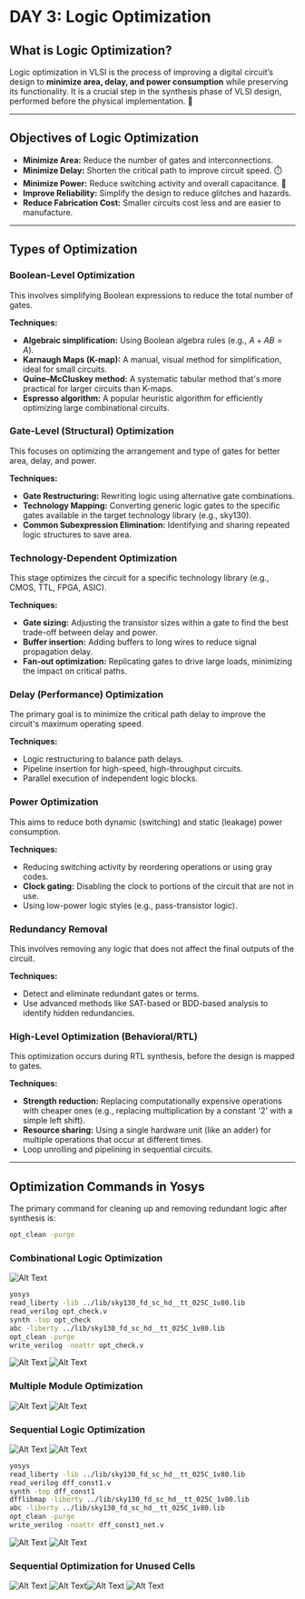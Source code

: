 # DAY 3: Logic Optimization

## What is Logic Optimization?

Logic optimization in VLSI is the process of improving a digital circuit’s design to **minimize area, delay, and power consumption** while preserving its functionality. It is a crucial step in the synthesis phase of VLSI design, performed before the physical implementation. 🧠

-----

## Objectives of Logic Optimization

  * **Minimize Area:** Reduce the number of gates and interconnections.
  * **Minimize Delay:** Shorten the critical path to improve circuit speed. ⏱️
  * **Minimize Power:** Reduce switching activity and overall capacitance. 🔋
  * **Improve Reliability:** Simplify the design to reduce glitches and hazards.
  * **Reduce Fabrication Cost:** Smaller circuits cost less and are easier to manufacture.

-----

## Types of Optimization

### Boolean-Level Optimization

This involves simplifying Boolean expressions to reduce the total number of gates.

**Techniques:**

  * **Algebraic simplification:** Using Boolean algebra rules (e.g., $A + AB = A$).
  * **Karnaugh Maps (K-map):** A manual, visual method for simplification, ideal for small circuits.
  * **Quine–McCluskey method:** A systematic tabular method that's more practical for larger circuits than K-maps.
  * **Espresso algorithm:** A popular heuristic algorithm for efficiently optimizing large combinational circuits.

### Gate-Level (Structural) Optimization

This focuses on optimizing the arrangement and type of gates for better area, delay, and power.

**Techniques:**

  * **Gate Restructuring:** Rewriting logic using alternative gate combinations.
  * **Technology Mapping:** Converting generic logic gates to the specific gates available in the target technology library (e.g., sky130).
  * **Common Subexpression Elimination:** Identifying and sharing repeated logic structures to save area.

### Technology-Dependent Optimization

This stage optimizes the circuit for a specific technology library (e.g., CMOS, TTL, FPGA, ASIC).

**Techniques:**

  * **Gate sizing:** Adjusting the transistor sizes within a gate to find the best trade-off between delay and power.
  * **Buffer insertion:** Adding buffers to long wires to reduce signal propagation delay.
  * **Fan-out optimization:** Replicating gates to drive large loads, minimizing the impact on critical paths.

### Delay (Performance) Optimization

The primary goal is to minimize the critical path delay to improve the circuit's maximum operating speed.

**Techniques:**

  * Logic restructuring to balance path delays.
  * Pipeline insertion for high-speed, high-throughput circuits.
  * Parallel execution of independent logic blocks.

### Power Optimization

This aims to reduce both dynamic (switching) and static (leakage) power consumption.

**Techniques:**

  * Reducing switching activity by reordering operations or using gray codes.
  * **Clock gating:** Disabling the clock to portions of the circuit that are not in use.
  * Using low-power logic styles (e.g., pass-transistor logic).

### Redundancy Removal

This involves removing any logic that does not affect the final outputs of the circuit.

**Techniques:**

  * Detect and eliminate redundant gates or terms.
  * Use advanced methods like SAT-based or BDD-based analysis to identify hidden redundancies.

### High-Level Optimization (Behavioral/RTL)

This optimization occurs during RTL synthesis, before the design is mapped to gates.

**Techniques:**

  * **Strength reduction:** Replacing computationally expensive operations with cheaper ones (e.g., replacing multiplication by a constant '2' with a simple left shift).
  * **Resource sharing:** Using a single hardware unit (like an adder) for multiple operations that occur at different times.
  * Loop unrolling and pipelining in sequential circuits.

-----

## Optimization Commands in Yosys

The primary command for cleaning up and removing redundant logic after synthesis is:

```bash
opt_clean -purge
```

### Combinational Logic Optimization
![Alt Text](https://github.com/balajitv-05/RISC-V-Chip-Tape-Out/blob/813756f5b8c32456d99753547a01434bb9eb858b/week1/Day3/Day3_images/opt_check/Screenshot%20from%202025-09-26%2015-09-36.png)
```bash
yosys
read_liberty -lib ../lib/sky130_fd_sc_hd__tt_025C_1v80.lib
read_verilog opt_check.v
synth -top opt_check
abc -liberty ../lib/sky130_fd_sc_hd__tt_025C_1v80.lib
opt_clean -purge
write_verilog -noattr opt_check.v
```
![Alt Text](https://github.com/balajitv-05/RISC-V-Chip-Tape-Out/blob/813756f5b8c32456d99753547a01434bb9eb858b/week1/Day3/Day3_images/opt_check/Screenshot%20from%202025-09-26%2015-12-29.png)
![Alt Text](https://github.com/balajitv-05/RISC-V-Chip-Tape-Out/blob/813756f5b8c32456d99753547a01434bb9eb858b/week1/Day3/Day3_images/opt_check/Screenshot%20from%202025-09-26%2015-14-37.png)
### Multiple Module Optimization
![Alt Text](https://github.com/balajitv-05/RISC-V-Chip-Tape-Out/blob/813756f5b8c32456d99753547a01434bb9eb858b/week1/Day3/Day3_images/multi_module_opt/Screenshot%20from%202025-09-26%2016-02-39.png)
![Alt Text](https://github.com/balajitv-05/RISC-V-Chip-Tape-Out/blob/813756f5b8c32456d99753547a01434bb9eb858b/week1/Day3/Day3_images/multi_module_opt/Screenshot%20from%202025-09-26%2016-05-45.png)


### Sequential Logic Optimization
![Alt Text](https://github.com/balajitv-05/RISC-V-Chip-Tape-Out/blob/813756f5b8c32456d99753547a01434bb9eb858b/week1/Day3/Day3_images/dff_const/dff_c12_des.png)
![Alt Text](https://github.com/balajitv-05/RISC-V-Chip-Tape-Out/blob/813756f5b8c32456d99753547a01434bb9eb858b/week1/Day3/Day3_images/dff_const/dff_const1_sim.png)
```bash
yosys
read_liberty -lib ../lib/sky130_fd_sc_hd__tt_025C_1v80.lib
read_verilog dff_const1.v
synth -top dff_const1
dfflibmap -liberty ../lib/sky130_fd_sc_hd__tt_025C_1v80.lib
abc -liberty ../lib/sky130_fd_sc_hd__tt_025C_1v80.lib
opt_clean -purge
write_verilog -noattr dff_const1_net.v
```
![Alt Text](https://github.com/balajitv-05/RISC-V-Chip-Tape-Out/blob/813756f5b8c32456d99753547a01434bb9eb858b/week1/Day3/Day3_images/dff_const/dff_const1_syn.png)
![Alt Text](https://github.com/balajitv-05/RISC-V-Chip-Tape-Out/blob/813756f5b8c32456d99753547a01434bb9eb858b/week1/Day3/Day3_images/dff_const/dff_const1_show.png)
### Sequential Optimization for Unused Cells
![Alt Text](https://github.com/balajitv-05/RISC-V-Chip-Tape-Out/blob/813756f5b8c32456d99753547a01434bb9eb858b/week1/Day3/Day3_images/counter_opt.png)
![Alt Text](https://github.com/balajitv-05/RISC-V-Chip-Tape-Out/blob/813756f5b8c32456d99753547a01434bb9eb858b/week1/Day3/Day3_images/counter_opt_sim.png)![Alt Text](https://github.com/balajitv-05/RISC-V-Chip-Tape-Out/blob/813756f5b8c32456d99753547a01434bb9eb858b/week1/Day3/Day3_images/counter_opt_syn.png)
![Alt Text](https://github.com/balajitv-05/RISC-V-Chip-Tape-Out/blob/813756f5b8c32456d99753547a01434bb9eb858b/week1/Day3/Day3_images/counter_opt_show.png)
